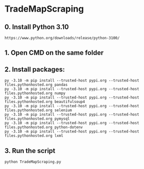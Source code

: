 # TradeMapScraping

## 0. Install Python 3.10
```
https://www.python.org/downloads/release/python-3100/
```

## 1. Open CMD on the same folder

## 2. Install packages:
```
py -3.10 -m pip install --trusted-host pypi.org --trusted-host files.pythonhosted.org pandas
py -3.10 -m pip install --trusted-host pypi.org --trusted-host files.pythonhosted.org numpy
py -3.10 -m pip install --trusted-host pypi.org --trusted-host files.pythonhosted.org beautifulsoup4
py -3.10 -m pip install --trusted-host pypi.org --trusted-host files.pythonhosted.org selenium
py -3.10 -m pip install --trusted-host pypi.org --trusted-host files.pythonhosted.org pymysql
py -3.10 -m pip install --trusted-host pypi.org --trusted-host files.pythonhosted.org python-dotenv
py -3.10 -m pip install --trusted-host pypi.org --trusted-host files.pythonhosted.org lxml
```

## 3. Run the script
```
python TradeMapScraping.py
```